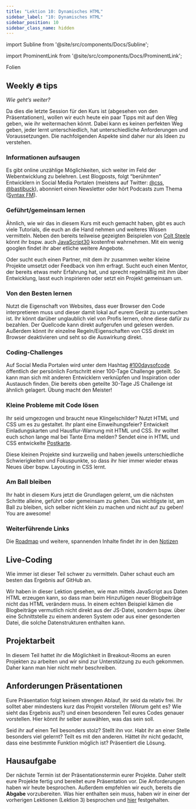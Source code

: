 ```yaml
---
title: "Lektion 10: Dynamisches HTML"
sidebar_label: "10: Dynamisches HTML"
sidebar_position: 10
sidebar_class_name: hidden
---
```


import Subline from '@site/src/components/Docs/Subline';

<Subline text="Dynamische Inhalte durch JS" />

import ProminentLink from '@site/src/components/Docs/ProminentLink';

<ProminentLink link="https://docs.google.com/presentation/d/1rxv2lCl-0EDGCeyh69hllK3kL0Ck5-qgnJ-3UJbIp50">Folien</ProminentLink>

## Weekly 🔥 tips

_Wie geht’s weiter?_

Da dies die letzte Session für den Kurs ist (abgesehen von den Präsentationen), wollen wir euch heute ein paar Tipps mit auf den Weg geben, wie ihr weitermachen könnt. Dabei kann es keinen perfekten Weg geben, jeder lernt unterschiedlich, hat unterschiedliche Anforderungen und Voraussetzungen. Die nachfolgenden Aspekte sind daher nur als Ideen zu verstehen.

### Informationen aufsaugen

Es gibt online unzählige Möglichkeiten, sich weiter im Feld der Webentwicklung zu belehren. Lest Blogposts, folgt “berühmten” Entwicklern in Social Media Portalen (meistens auf Twitter: [@css](https://twitter.com/css), [@bastibuck](https://twitter.com/bastibuck)), abonniert einen Newsletter oder hört Podcasts zum Thema ([Syntax FM](http://syntax.fm/)).

### Geführt/gemeinsam lernen

Ähnlich, wie wir das in diesem Kurs mit euch gemacht haben, gibt es auch viele Tutorials, die euch an die Hand nehmen und weiteres Wissen vermitteln. Neben den bereits teilweise gezeigten Beispielen von [Colt Steele](https://www.youtube.com/watch?v=SF_Xl5TOGlY&list=PLblA84xge2_xNtaFnZhefjFbnDrpySKD3) könnt ihr bspw. auch [JavaScript30](https://javascript30.com/) kostenfrei wahrnehmen. Mit ein wenig googlen findet ihr aber etliche weitere Angebote.

Oder sucht euch einen Partner, mit dem ihr zusammen weiter kleine Projekte umsetzt oder Feedback von ihm erfragt. Sucht euch einen Mentor, der bereits etwas mehr Erfahrung hat, und sprecht regelmäßig mit ihm über Entwicklung, lasst euch inspirieren oder setzt ein Projekt gemeinsam um.

### Von den Besten lernen

Nutzt die Eigenschaft von Websites, dass euer Browser den Code interpretieren muss und dieser damit lokal auf eurem Gerät zu untersuchen ist. Ihr könnt darüber unglaublich viel von Profis lernen, ohne diese dafür zu bezahlen. Der Quellcode kann direkt aufgerufen und gelesen werden. Außerdem könnt ihr einzelne Regeln/Eigenschaften von CSS direkt im Browser deaktivieren und seht so die Auswirkung direkt.

### Coding-Challenges

Auf Social Media Portalen wird unter dem Hashtag [#100daysofcode](https://www.100daysofcode.com/) öffentlich der persönlich Fortschritt einer 100-Tage Challenge geteilt. So kann man sich mit anderen Entwicklern verknüpfen und Inspiration oder Austausch finden. Die bereits oben geteilte 30-Tage JS Challenge ist ähnlich gelagert. Übung macht den Meister!

### Kleine Probleme mit Code lösen

Ihr seid umgezogen und braucht neue Klingelschilder? Nutzt HTML und CSS um es zu gestaltet. Ihr plant eine Einweihungsfeier? Entwickelt Einladungskarten und Hausflur-Warnung mit HTML und CSS. Ihr wolltet euch schon lange mal bei Tante Erna melden? Sendet eine in HTML und CSS entwickelte [Postkarte](https://codepen.io/texxs/pen/xmJVgp).

Diese kleinen Projekte sind kurzweilig und haben jeweils unterschiedliche Schwierigkeiten und Fokuspunkte, so dass ihr hier immer wieder etwas Neues über bspw. Layouting in CSS lernt.

### Am Ball bleiben

Ihr habt in diesem Kurs jetzt die Grundlagen gelernt, um die nächsten Schritte alleine, geführt oder gemeinsam zu gehen. Das wichtigste ist, am Ball zu bleiben, sich selber nicht klein zu machen und nicht auf zu geben! You are awesome!

### Weiterführende Links

Die [Roadmap](https://roadmap.sh/frontend) und weitere, spannenden Inhalte findet ihr in den [Notizen](/docs/notes/next)

## Live-Coding

Wie immer ist dieser Teil schwer zu vermitteln. Daher schaut euch am besten das Ergebnis auf GitHub an.

Wir haben in dieser Lektion gesehen, wie man mittels JavaScript aus Daten HTML erzeugen kann, so dass man beim Hinzufügen neuer Blogbeiträge nicht das HTML verändern muss. In einem echten Beispiel kämen die Blogbeiträge vermutlich nicht direkt aus der JS-Datei, sondern bspw. über eine Schnittstelle zu einem anderen System oder aus einer gesonderten Datei, die solche Datenstrukturen enthalten kann.

## Projektarbeit

In diesem Teil hattet ihr die Möglichkeit in Breakout-Rooms an euren Projekten zu arbeiten und wir sind zur Unterstützung zu euch gekommen. Daher kann man hier nicht mehr beschreiben.

## Anforderungen Präsentationen

Eure Präsentation folgt keinem strengen Ablauf, ihr seid da relativ frei. Ihr solltet aber mindestens kurz das Projekt vorstellen (Worum geht es? Wie sieht das Ergebnis aus?) und einen besonderen Teil eures Codes genauer vorstellen. Hier könnt ihr selber auswählen, was das sein soll.

Seid ihr auf einen Teil besonders stolz? Stellt ihn vor. Habt ihr an einer Stelle besonders viel gelernt? Teilt es mit den anderen. Hättet ihr nicht gedacht, dass eine bestimmte Funktion möglich ist? Präsentiert die Lösung.

## Hausaufgabe

Der nächste Termin ist der Präsentationstermin eurer Projekte. Daher stellt eure Projekte fertig und bereitet eure Präsentation vor. Die Anforderungen haben wir heute besprochen.
Außerdem empfehlen wir euch, bereits die **Abgabe** vorzubereiten. Was hier enthalten sein muss, haben wir in einer der vorherigen Lektionen (Lektion 3) besprochen und [hier](/docs/project) festgehalten.
